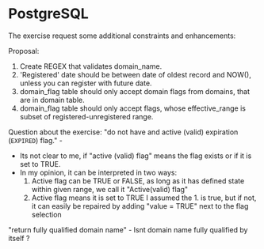 # PostgreSQL
The exercise request some additional constraints and enhancements:

Proposal:
1. Create REGEX that validates domain_name.
2. 'Registered' date should be between date of oldest record and NOW(), unless you can register with future date.
3. domain_flag table should only accept domain flags from domains, that are in domain table.
4. domain_flag table should only accept flags, whose effective_range is subset of registered-unregistered range.

Question about the exercise:
"do not have and active (valid) expiration (``EXPIRED``) flag." - 
  - Its not clear to me, if "active (valid) flag" means the flag exists or if it is set to TRUE.
  - In my opinion, it can be interpreted in two ways: 
  	1. Active flag can be TRUE or FALSE, as long as it has defined state within given range, we call it "Active(valid) flag"
  	2. Active flag means it is set to TRUE
  I assumed the 1. is true, but if not, it can easily be repaired by adding "value = TRUE" next to the flag selection
 
"return fully qualified domain name" - Isnt domain name fully qualified by itself ?
